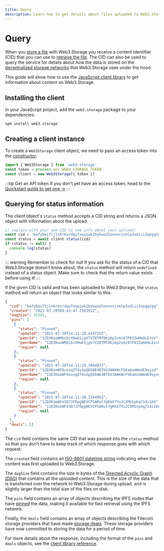 ```yaml
---
title: Query
description: Learn how to get details about files uploaded to Web3.Storage
---
```


# Query

When you [store a file][howto-store] with Web3.Storage you receive a content identifier (CID) that you can use to [retrieve the file][howto-retrieve]. The CID can also be used to query the service for details about _how_ the data is stored on the [decentralized storage networks][concepts-decentralized-storage] that Web3.Storage uses under the hood.

This guide will show how to use the [JavaScript client library][reference-js-client] to get information about content on Web3.Storage.

## Installing the client

In your JavaScript project, add the `web3.storage` package to your dependencies:

```shell
npm install web3.storage
```

## Creating a client instance

To create a `Web3Storage` client object, we need to pass an access token into the [constructor][reference-js-constructor]:

```javascript
import { Web3Storage } from 'web3.storage'
const token = process.env.WEB3_STORAGE_TOKEN
const client = new Web3Storage({ token })
```

:::tip Get an API token
If you don't yet have an access token, head to the [Quickstart guide to get one →][quickstart]
:::

## Querying for status information

The client object's `status` method accepts a CID string and returns a JSON object with information about the upload.

```javascript
// replace with your own CID to see info about your uploads!
const cid = 'bafybeifljln6rmvrdqu7xopiwk2bykwa25onxnvjsmlp3xdiii3opgg2gq'
const status = await client.status(cid)
if (status != null) {
  console.log(status)
}
```

::: warning Remember to check for null
If you ask for the status of a CID that Web3.Storage doesn't know about, the `status` method will return `undefined` instead of a status object. Make sure to check that the return value exists before using it!
:::

If the given CID is valid and has been uploaded to Web3.Storage, the `status` method will return an object that looks similar to this:

<!-- TODO: replace with an example that has a populated deals field (once that's live) -->

```json
{
  "cid": "bafybeifljln6rmvrdqu7xopiwk2bykwa25onxnvjsmlp3xdiii3opgg2gq",
  "created": "2021-07-20T09:43:47.756391Z",
  "dagSize": 15291,
  "pins": [
    {
      "status": "Pinned",
      "updated": "2021-07-20T14:11:28.418725Z",
      "peerId": "12D3KooWMbibcXHwkSjgV7VZ8TMfDKi6pZvmi97P83ZwHm9LEsvV",
      "peerName": "12D3KooWMbibcXHwkSjgV7VZ8TMfDKi6pZvmi97P83ZwHm9LEsvV",
      "region": null
    },
    {
      "status": "Pinned",
      "updated": "2021-07-20T14:11:29.308487Z",
      "peerId": "12D3KooWF6uxxqZf4sXpQEbNE4BfbVJWAKWrFSKamxmWm4E9vyzd",
      "peerName": "12D3KooWF6uxxqZf4sXpQEbNE4BfbVJWAKWrFSKamxmWm4E9vyzd",
      "region": null
    },
    {
      "status": "Pinned",
      "updated": "2021-07-20T14:11:30.135495Z",
      "peerId": "12D3KooWFe387JFDpgNEVCP5ARut7gRkX7YuJCXMStpkq714ziK6",
      "peerName": "12D3KooWFe387JFDpgNEVCP5ARut7gRkX7YuJCXMStpkq714ziK6",
      "region": null
    }
  ],
  "deals": []
}
```

The `cid` field contains the same CID that was passed into the `status` method so that you don't have to keep track of which response goes with which request.

The `created` field contains an [ISO-8601 datetime string][iso-8601] indicating when the content was first uploaded to Web3.Storage.

The `dagSize` field contains the size in bytes of the [Directed Acyclic Graph (DAG)][ipfs-docs-merkle-dag] that contains all the uploaded content. This is the size of the data that is transferred over the network to Web3.Storage during upload, and is slightly larger than the total size of the files on disk.

The `pins` field contains an array of objects describing the IPFS nodes that have [pinned][ipfs-docs-pinning] the data, making it available for fast retrieval using the IPFS network.

Finally, the `deals` field contains an array of objects describing the Filecoin storage providers that have made [storage deals][fil-docs-deals]. These storage providers have now committed to storing the data for a period of time.

For more details about the response, including the format of the `pins` and `deals` objects, see the [client library reference][reference-js-status].

[quickstart]: ../README.md
[concepts-decentralized-storage]: ../concepts/decentralized-storage.md
[howto-store]: ./store.md
[howto-retrieve]: ./retrieve.md
[reference-js-client]: ../reference/client-library.md#javascript
[reference-js-constructor]: ../reference/client-library.md#constructor
[reference-js-status]: ../reference/client-library.md#check-status


[ipfs-docs-merkle-dag]: https://docs.ipfs.io/concepts/merkle-dag/
[ipfs-docs-pinning]: https://docs.ipfs.io/concepts/persistence/
[fil-docs-deals]: https://docs.filecoin.io/about-filecoin/how-filecoin-works/#deals

[iso-8601]: https://en.wikipedia.org/wiki/ISO_8601
